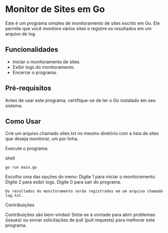 # Monitor de Sites em Go

Este é um programa simples de monitoramento de sites escrito em Go. Ele permite que você monitore vários sites e registre os resultados em um arquivo de log.

## Funcionalidades

- Iniciar o monitoramento de sites.
- Exibir logs do monitoramento.
- Encerrar o programa.

## Pré-requisitos

Antes de usar este programa, certifique-se de ter o Go instalado em seu sistema.

## Como Usar
Crie um arquivo chamado sites.txt no mesmo diretório com a lista de sites que deseja monitorar, um por linha.

Execute o programa:

shell

    go run main.go
Escolha uma das opções do menu:
Digite 1 para iniciar o monitoramento.
Digite 2 para exibir logs.
Digite 0 para sair do programa.

    Os resultados do monitoramento serão registrados em um arquivo chamado log.txt.

Contribuições

Contribuições são bem-vindas! Sinta-se à vontade para abrir problemas (issues) ou enviar solicitações de pull (pull requests) para melhorar este programa.
